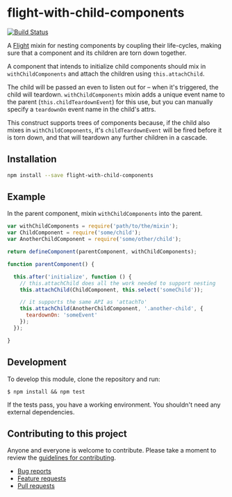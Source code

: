 # flight-with-child-components

[![Build Status](https://travis-ci.org/flightjs/flight-with-child-components.png?branch=master)](http://travis-ci.org/flightjs/flight-with-child-components)

A [Flight](https://github.com/flightjs/flight) mixin for nesting components by coupling their life-cycles, making sure that a component and its children are torn down together.

A component that intends to initialize child components should mix in `withChildComponents` and attach the children using `this.attachChild`.

The child will be passed an even to listen out for – when it's triggered, the child will teardown. `withChildComponents` mixin adds a unique event name to the parent (`this.childTeardownEvent`) for this use, but you can manually specify a `teardownOn` event name in the child's attrs.

This construct supports trees of components because, if the child also mixes in `withChildComponents`, it's `childTeardownEvent` will be fired before it is torn down, and that will teardown any further children in a cascade.

## Installation

```bash
npm install --save flight-with-child-components
```

## Example

In the parent component, mixin `withChildComponents` into the parent.

```js
var withChildComponents = require('path/to/the/mixin');
var ChildComponent = require('some/child');
var AnotherChildComponent = require('some/other/child');

return defineComponent(parentComponent, withChildComponents);

function parentComponent() {

  this.after('initialize', function () {
    // this.attachChild does all the work needed to support nesting
    this.attachChild(ChildComponent, this.select('someChild'));

    // it supports the same API as 'attachTo'
    this.attachChild(AnotherChildComponent, '.another-child', {
      teardownOn: 'someEvent'
    });
  });

}
```

## Development

To develop this module, clone the repository and run:

```
$ npm install && npm test
```

If the tests pass, you have a working environment. You shouldn't need any external dependencies.

## Contributing to this project

Anyone and everyone is welcome to contribute. Please take a moment to
review the [guidelines for contributing](CONTRIBUTING.md).

* [Bug reports](CONTRIBUTING.md#bugs)
* [Feature requests](CONTRIBUTING.md#features)
* [Pull requests](CONTRIBUTING.md#pull-requests)
